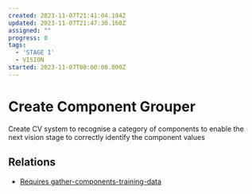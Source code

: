 ```yaml
---
created: 2023-11-07T21:41:04.194Z
updated: 2023-11-07T21:47:30.160Z
assigned: ""
progress: 0
tags:
  - 'STAGE 1'
  - VISION
started: 2023-11-07T00:00:00.000Z
---
```


# Create Component Grouper

Create CV system to recognise a category of components to enable the next vision stage to correctly identify the component values

## Relations

- [Requires gather-components-training-data](gather-components-training-data.md)
